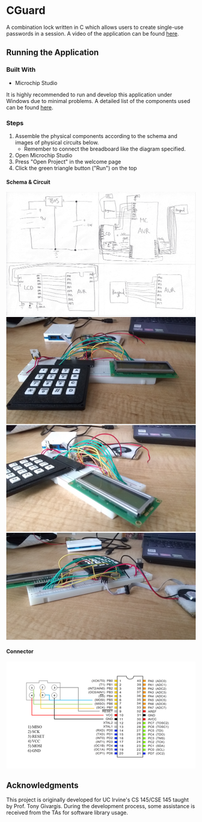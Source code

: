 # CGuard
A combination lock written in C which allows users to create single-use passwords in a session. A video of the application can be found [here](https://youtu.be/XeMv6YNShyc).

## Running the Application
### Built With
+ Microchip Studio

It is highly recommended to run and develop this application under Windows due to minimal problems. A detailed list of the components used can be found [here](https://www.ics.uci.edu/~givargis/courses/cs145/resources/Material.pdf).

### Steps
1. Assemble the physical components according to the schema and images of physical circuits below.
   + Remember to connect the breadboard like the diagram specified.
2. Open Microchip Studio
3. Press "Open Project" in the welcome page
4. Click the green triangle button ("Run") on the top

#### Schema & Circuit
<img src="img/schema.jpg">
<br>
<img src="img/circuit-1.jpg">
<br>
<img src="img/circuit-2.jpg">
<br>
<img src="img/circuit-3.jpg">

#### Connector
<img src="img/connector.png">

## Acknowledgments
This project is originally developed for UC Irvine's CS 145/CSE 145 taught by Prof. Tony Givargis. During the development process, some assistance is received from the TAs for software library usage.
